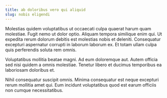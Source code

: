 ```yaml
---
title: ab doloribus vero qui aliquid
slug: nobis eligendi
---
```


Molestias quidem voluptatibus ut occaecati culpa quaerat harum quam molestiae. Fugit nemo ut dolor optio. Aliquam tempora similique enim qui. Ut expedita rerum dolorum debitis est molestias nobis et deleniti. Consequatur excepturi aspernatur corrupti in laborum laborum ex. Et totam ullam culpa quis perferendis soluta rem omnis.

Voluptatibus mollitia beatae magni. Ad eum doloremque aut. Autem officia sed nisi quidem a omnis molestiae. Tenetur libero et ducimus temporibus ea laboriosam doloribus et.

Nihil consequatur suscipit omnis. Minima consequatur est neque excepturi rerum mollitia amet qui. Eum incidunt voluptatibus quod est earum officiis non cumque necessitatibus.
